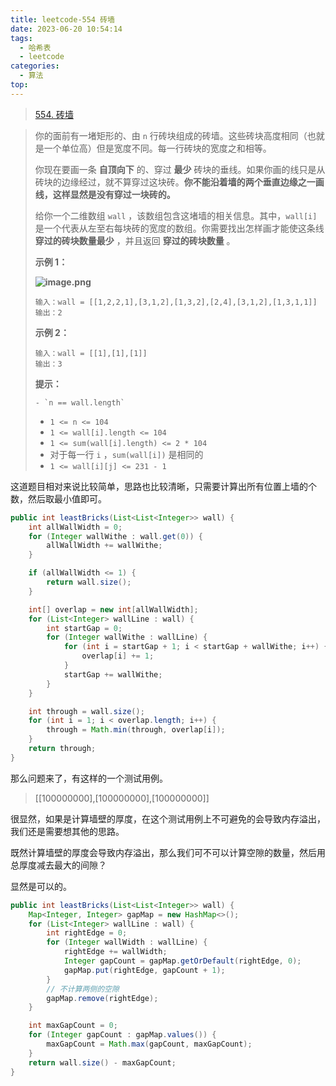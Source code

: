 ```yaml
---
title: leetcode-554 砖墙
date: 2023-06-20 10:54:14
tags:
  - 哈希表
  - leetcode
categories:
  - 算法
top:
---
```


> [554. 砖墙](https://leetcode.cn/problems/brick-wall/description/)
>

<!-- more -->

> 你的面前有一堵矩形的、由 `n` 行砖块组成的砖墙。这些砖块高度相同（也就是一个单位高）但是宽度不同。每一行砖块的宽度之和相等。
>
> 你现在要画一条 **自顶向下** 的、穿过 **最少** 砖块的垂线。如果你画的线只是从砖块的边缘经过，就不算穿过这块砖。**你不能沿着墙的两个垂直边缘之一画线，这样显然是没有穿过一块砖的。**
>
> 给你一个二维数组 `wall` ，该数组包含这堵墙的相关信息。其中，`wall[i]` 是一个代表从左至右每块砖的宽度的数组。你需要找出怎样画才能使这条线 **穿过的砖块数量最少** ，并且返回 **穿过的砖块数量** 。
>
>    
>
> **示例 1：**
>
>  **![image.png](https://images.orkva.com/images/2023/06/20/1619762681-rvgTEO-image.png)**
> 
> ```
> 输入：wall = [[1,2,2,1],[3,1,2],[1,3,2],[2,4],[3,1,2],[1,3,1,1]]
> 输出：2
> ```
> 
> **示例 2：**
> 
> ```
> 输入：wall = [[1],[1],[1]]
> 输出：3
> ```
> 
> 
> 
> **提示：**
> 
>     - `n == wall.length`
> - `1 <= n <= 104`
> - `1 <= wall[i].length <= 104`
> - `1 <= sum(wall[i].length) <= 2 * 104`
> - 对于每一行 `i` ，`sum(wall[i])` 是相同的
> - `1 <= wall[i][j] <= 231 - 1`

这道题目相对来说比较简单，思路也比较清晰，只需要计算出所有位置上墙的个数，然后取最小值即可。

```java
public int leastBricks(List<List<Integer>> wall) {
    int allWallWidth = 0;
    for (Integer wallWithe : wall.get(0)) {
        allWallWidth += wallWithe;
    }

    if (allWallWidth <= 1) {
        return wall.size();
    }

    int[] overlap = new int[allWallWidth];
    for (List<Integer> wallLine : wall) {
        int startGap = 0;
        for (Integer wallWithe : wallLine) {
            for (int i = startGap + 1; i < startGap + wallWithe; i++) {
                overlap[i] += 1;
            }
            startGap += wallWithe;
        }
    }

    int through = wall.size();
    for (int i = 1; i < overlap.length; i++) {
        through = Math.min(through, overlap[i]);
    }
    return through;
}
```

那么问题来了，有这样的一个测试用例。

> [[100000000],[100000000],[100000000]]

很显然，如果是计算墙壁的厚度，在这个测试用例上不可避免的会导致内存溢出，我们还是需要想其他的思路。

既然计算墙壁的厚度会导致内存溢出，那么我们可不可以计算空隙的数量，然后用总厚度减去最大的间隙？

显然是可以的。

```java
public int leastBricks(List<List<Integer>> wall) {
    Map<Integer, Integer> gapMap = new HashMap<>();
    for (List<Integer> wallLine : wall) {
        int rightEdge = 0;
        for (Integer wallWidth : wallLine) {
            rightEdge += wallWidth;
            Integer gapCount = gapMap.getOrDefault(rightEdge, 0);
            gapMap.put(rightEdge, gapCount + 1);
        }
        // 不计算两侧的空隙
        gapMap.remove(rightEdge);
    }

    int maxGapCount = 0;
    for (Integer gapCount : gapMap.values()) {
        maxGapCount = Math.max(gapCount, maxGapCount);
    }
    return wall.size() - maxGapCount;
}
```

